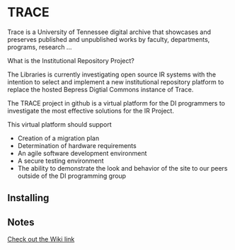 # TRACE
Trace is a University of Tennessee digital archive that showcases and preserves published and unpublished works by faculty, departments, programs, research ...

What is the Institutional Repository Project?

The Libraries is currently investigating open source IR systems with the intention to select and implement a new institutional repository platform to replace the hosted Bepress Digtial Commons instance of Trace.

The TRACE project in github is a virtual platform for the DI programmers to investigate the most effective solutions for the IR Project.  

This virtual platform should support
 * Creation of a migration plan
 * Determination of hardware requirements
 * An agile software development environment
 * A secure testing environment
 * The ability to demonstrate the look and behavior of the site to our peers outside of the DI programming group





## Installing ##


## Notes
[Check out the Wiki link](https://github.com/utkdigitalinitiatives/TRACE/wiki)
